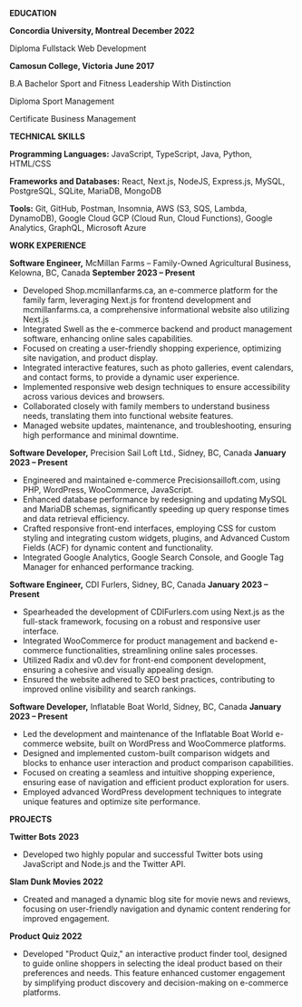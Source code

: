 **EDUCATION**

**Concordia University, Montreal** **December 2022**

Diploma Fullstack Web Development

**Camosun College, Victoria** **June 2017**

B.A Bachelor Sport and Fitness Leadership With Distinction

Diploma Sport Management

Certificate Business Management

**TECHNICAL SKILLS**

**Programming Languages:** JavaScript, TypeScript, Java, Python, HTML/CSS

**Frameworks and Databases:** React, Next.js, NodeJS, Express.js, MySQL, PostgreSQL, SQLite, MariaDB, MongoDB

**Tools:** Git, GitHub, Postman, Insomnia, AWS (S3, SQS, Lambda, DynamoDB), Google Cloud GCP (Cloud Run, Cloud Functions), Google Analytics, GraphQL, Microsoft Azure

**WORK EXPERIENCE**

**Software Engineer,** McMillan Farms – Family-Owned Agricultural Business, Kelowna, BC, Canada **September 2023 – Present**

- Developed Shop.mcmillanfarms.ca, an e-commerce platform for the family farm, leveraging Next.js for frontend development and mcmillanfarms.ca, a comprehensive informational website also utilizing Next.js
- Integrated Swell as the e-commerce backend and product management software, enhancing online sales capabilities.
- Focused on creating a user-friendly shopping experience, optimizing site navigation, and product display.
- Integrated interactive features, such as photo galleries, event calendars, and contact forms, to provide a dynamic user experience.
- Implemented responsive web design techniques to ensure accessibility across various devices and browsers.
- Collaborated closely with family members to understand business needs, translating them into functional website features.
- Managed website updates, maintenance, and troubleshooting, ensuring high performance and minimal downtime.

**Software Developer,** Precision Sail Loft Ltd., Sidney, BC, Canada **January 2023 – Present**

- Engineered and maintained e-commerce Precisionsailloft.com, using PHP, WordPress, WooCommerce, JavaScript.
- Enhanced database performance by redesigning and updating MySQL and MariaDB schemas, significantly speeding up query response times and data retrieval efficiency.
- Crafted responsive front-end interfaces, employing CSS for custom styling and integrating custom widgets, plugins, and Advanced Custom Fields (ACF) for dynamic content and functionality.
- Integrated Google Analytics, Google Search Console, and Google Tag Manager for enhanced performance tracking.

**Software Engineer,** CDI Furlers, Sidney, BC, Canada **January 2023 – Present**

- Spearheaded the development of CDIFurlers.com using Next.js as the full-stack framework, focusing on a robust and responsive user interface.
- Integrated WooCommerce for product management and backend e-commerce functionalities, streamlining online sales processes.
- Utilized Radix and v0.dev for front-end component development, ensuring a cohesive and visually appealing design.
- Ensured the website adhered to SEO best practices, contributing to improved online visibility and search rankings.

**Software Developer,** Inflatable Boat World, Sidney, BC, Canada **January 2023 – Present**

- Led the development and maintenance of the Inflatable Boat World e-commerce website, built on WordPress and WooCommerce platforms.
- Designed and implemented custom-built comparison widgets and blocks to enhance user interaction and product comparison capabilities.
- Focused on creating a seamless and intuitive shopping experience, ensuring ease of navigation and efficient product exploration for users.
- Employed advanced WordPress development techniques to integrate unique features and optimize site performance.

**PROJECTS**

**Twitter Bots** **2023**

- Developed two highly popular and successful Twitter bots using JavaScript and Node.js and the Twitter API.

**Slam Dunk Movies 2022**

- Created and managed a dynamic blog site for movie news and reviews, focusing on user-friendly navigation and dynamic content rendering for improved engagement.

**Product Quiz 2022**

- Developed "Product Quiz," an interactive product finder tool, designed to guide online shoppers in selecting the ideal product based on their preferences and needs. This feature enhanced customer engagement by simplifying product discovery and decision-making on e-commerce platforms.
